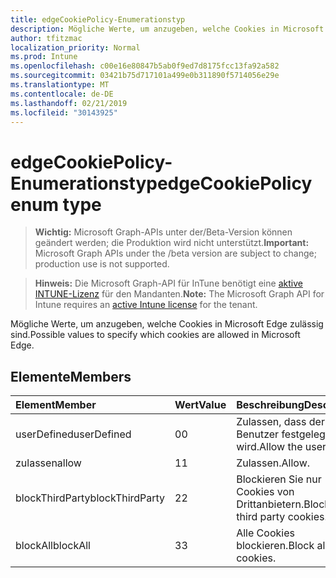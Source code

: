 ```yaml
---
title: edgeCookiePolicy-Enumerationstyp
description: Mögliche Werte, um anzugeben, welche Cookies in Microsoft Edge zulässig sind.
author: tfitzmac
localization_priority: Normal
ms.prod: Intune
ms.openlocfilehash: c00e16e80847b5ab0f9ed7d8175fcc13fa92a582
ms.sourcegitcommit: 03421b75d717101a499e0b311890f5714056e29e
ms.translationtype: MT
ms.contentlocale: de-DE
ms.lasthandoff: 02/21/2019
ms.locfileid: "30143925"
---
```

# <a name="edgecookiepolicy-enum-type"></a><span data-ttu-id="e144c-103">edgeCookiePolicy-Enumerationstyp</span><span class="sxs-lookup"><span data-stu-id="e144c-103">edgeCookiePolicy enum type</span></span>

> <span data-ttu-id="e144c-104">**Wichtig:** Microsoft Graph-APIs unter der/Beta-Version können geändert werden; die Produktion wird nicht unterstützt.</span><span class="sxs-lookup"><span data-stu-id="e144c-104">**Important:** Microsoft Graph APIs under the /beta version are subject to change; production use is not supported.</span></span>

> <span data-ttu-id="e144c-105">**Hinweis:** Die Microsoft Graph-API für InTune benötigt eine [aktive INTUNE-Lizenz](https://go.microsoft.com/fwlink/?linkid=839381) für den Mandanten.</span><span class="sxs-lookup"><span data-stu-id="e144c-105">**Note:** The Microsoft Graph API for Intune requires an [active Intune license](https://go.microsoft.com/fwlink/?linkid=839381) for the tenant.</span></span>

<span data-ttu-id="e144c-106">Mögliche Werte, um anzugeben, welche Cookies in Microsoft Edge zulässig sind.</span><span class="sxs-lookup"><span data-stu-id="e144c-106">Possible values to specify which cookies are allowed in Microsoft Edge.</span></span>

## <a name="members"></a><span data-ttu-id="e144c-107">Elemente</span><span class="sxs-lookup"><span data-stu-id="e144c-107">Members</span></span>
|<span data-ttu-id="e144c-108">Element</span><span class="sxs-lookup"><span data-stu-id="e144c-108">Member</span></span>|<span data-ttu-id="e144c-109">Wert</span><span class="sxs-lookup"><span data-stu-id="e144c-109">Value</span></span>|<span data-ttu-id="e144c-110">Beschreibung</span><span class="sxs-lookup"><span data-stu-id="e144c-110">Description</span></span>|
|:---|:---|:---|
|<span data-ttu-id="e144c-111">userDefined</span><span class="sxs-lookup"><span data-stu-id="e144c-111">userDefined</span></span>|<span data-ttu-id="e144c-112">0</span><span class="sxs-lookup"><span data-stu-id="e144c-112">0</span></span>|<span data-ttu-id="e144c-113">Zulassen, dass der Benutzer festgelegt wird.</span><span class="sxs-lookup"><span data-stu-id="e144c-113">Allow the user to set.</span></span>|
|<span data-ttu-id="e144c-114">zulassen</span><span class="sxs-lookup"><span data-stu-id="e144c-114">allow</span></span>|<span data-ttu-id="e144c-115">1</span><span class="sxs-lookup"><span data-stu-id="e144c-115">1</span></span>|<span data-ttu-id="e144c-116">Zulassen.</span><span class="sxs-lookup"><span data-stu-id="e144c-116">Allow.</span></span>|
|<span data-ttu-id="e144c-117">blockThirdParty</span><span class="sxs-lookup"><span data-stu-id="e144c-117">blockThirdParty</span></span>|<span data-ttu-id="e144c-118">2</span><span class="sxs-lookup"><span data-stu-id="e144c-118">2</span></span>|<span data-ttu-id="e144c-119">Blockieren Sie nur Cookies von Drittanbietern.</span><span class="sxs-lookup"><span data-stu-id="e144c-119">Block only third party cookies.</span></span>|
|<span data-ttu-id="e144c-120">blockAll</span><span class="sxs-lookup"><span data-stu-id="e144c-120">blockAll</span></span>|<span data-ttu-id="e144c-121">3</span><span class="sxs-lookup"><span data-stu-id="e144c-121">3</span></span>|<span data-ttu-id="e144c-122">Alle Cookies blockieren.</span><span class="sxs-lookup"><span data-stu-id="e144c-122">Block all cookies.</span></span>|




